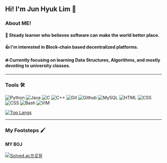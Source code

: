 ## Hi! I'm Jun Hyuk Lim 👋

### About ME!
#### 🌱 Steady learner who believes software can make the world better place.
#### 👍 I'm interested in Block-chain based decentralized platforms.
#### 🔥 Currently focusing on learning Data Structures, Algorithms, and mostly devoting to university classes.

---

### Tools 🛠

<img alt="Python" src ="https://img.shields.io/badge/Python-3776AB.svg?&style=for-the-badge&logo=Python&logoColor=white"/> <img alt="Java" src ="https://img.shields.io/badge/Java-orange.svg?&style=for-the-badge&logo=Java&logoColor=white"/> <img alt="C" src ="https://img.shields.io/badge/C-yellow.svg?&style=for-the-badge&logo=C&logoColor=white"/> <img alt="C++" src ="https://img.shields.io/badge/C++-blue.svg?style=for-the-badge&logo=c%2B%2B&logoColor=white"/> <img alt="Git" src ="https://img.shields.io/badge/Git-yellow.svg?style=for-the-badge&logo=git&logoColor=white"/> <img alt="Github" src ="https://img.shields.io/badge/Github-limeyellow.svg?style=for-the-badge&logo=github&logoColor=white"/> <img alt="MySQL" src ="https://img.shields.io/badge/mysql-5C7AEA.svg?style=for-the-badge&logo=mysql&logoColor=white"/> <img alt="HTML" src ="https://img.shields.io/badge/html-FF7600.svg?style=for-the-badge&logo=html5&logoColor=white"/> <img alt="CSS" src ="https://img.shields.io/badge/css-3DB2FF.svg?style=for-the-badge&logo=css3&logoColor=white"/> <img alt="CSS" src ="https://img.shields.io/badge/javascript-FFE459.svg?style=for-the-badge&logo=javascript&logoColor=white"/> <img alt="Bash" src ="https://img.shields.io/badge/gnubash-4EAA25.svg?style=for-the-badge&logo=gnubash&logoColor=white"/> <img alt="VIM" src ="https://img.shields.io/badge/vim-019733.svg?style=for-the-badge&logo=vim&logoColor=white"/>

[![Top Langs](https://github-readme-stats.vercel.app/api/top-langs/?username=limjunhyuk97&layout=compact)](https://github.com/anuraghazra/github-readme-stats)


---

### My Footsteps 🖌

#### MY BOJ

[![Solved.ac프로필](http://mazassumnida.wtf/api/generate_badge?boj=wnsgurl97)](https://solved.ac/profile/wnsgurl97)


